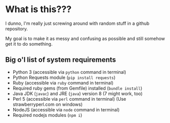 # What is this???
I dunno, I'm really just screwing around with random stuff in a github
repository.

My goal is to make it as messy and confusing as possible and still somehow get
it to do something.

## Big o'l list of system requirements

 * Python 3 (accessible via `python` command in terminal)
 * Python Requests module (`pip install requests`)
 * Ruby (accessible via `ruby` command in terminal)
 * Required ruby gems (from Gemfile) installed (`bundle install`)
 * Java JDK (`javac`) and JRE (`java`) version 8 (7 might work, too)
 * Perl 5 (accessible via `perl` command in terminal) (Use strawberryperl.com on windows)
 * NodeJS (accessible via `node` command in terminal)
 * Required nodejs modules (`npm i`)
